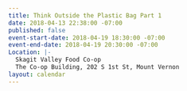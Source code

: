 ```yaml
---
title: Think Outside the Plastic Bag Part 1
date: 2018-04-13 22:38:00 -07:00
published: false
event-start-date: 2018-04-19 18:30:00 -07:00
event-end-date: 2018-04-19 20:30:00 -07:00
Location: |-
  Skagit Valley Food Co-op
  The Co-op Building, 202 S 1st St, Mount Vernon
layout: calendar
---
```


